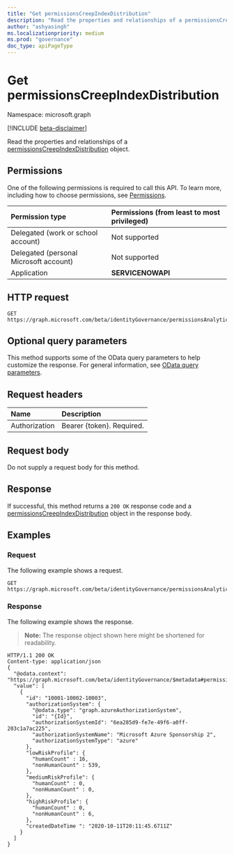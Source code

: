 ```yaml
---
title: "Get permissionsCreepIndexDistribution"
description: "Read the properties and relationships of a permissionsCreepIndexDistribution object."
author: "ashyasingh"
ms.localizationpriority: medium
ms.prod: "governance"
doc_type: apiPageType
---
```


# Get permissionsCreepIndexDistribution
Namespace: microsoft.graph

[!INCLUDE [beta-disclaimer](../../includes/beta-disclaimer.md)]

Read the properties and relationships of a [permissionsCreepIndexDistribution](../resources/permissionscreepindexdistribution.md) object.

## Permissions
One of the following permissions is required to call this API. To learn more, including how to choose permissions, see [Permissions](/graph/permissions-reference).

|Permission type|Permissions (from least to most privileged)|
|:---|:---|
|Delegated (work or school account)|Not supported|
|Delegated (personal Microsoft account)|Not supported|
|Application|**SERVICENOWAPI**|

## HTTP request

<!-- {
  "blockType": "ignored"
}
-->
``` http
GET https://graph.microsoft.com/beta/identityGovernance/permissionsAnalytics/aws/permissionsCreepIndexDistributions/{permissionsCreepIndexDistributionId}
```

## Optional query parameters
This method supports some of the OData query parameters to help customize the response. For general information, see [OData query parameters](/graph/query-parameters).

## Request headers
|Name|Description|
|:---|:---|
|Authorization|Bearer {token}. Required.|

## Request body
Do not supply a request body for this method.

## Response

If successful, this method returns a `200 OK` response code and a [permissionsCreepIndexDistribution](../resources/permissionscreepindexdistribution.md) object in the response body.

## Examples

### Request
The following example shows a request.
<!-- {
  "blockType": "request",
  "name": "get_permissionscreepindexdistribution"
}
-->
``` http
GET https://graph.microsoft.com/beta/identityGovernance/permissionsAnalytics/aws/permissionsCreepIndexDistributions/{permissionsCreepIndexDistributionId}
```


### Response
The following example shows the response.
>**Note:** The response object shown here might be shortened for readability.
<!-- {
  "blockType": "response",
  "truncated": true,
  "@odata.type": "microsoft.graph.permissionsCreepIndexDistribution"
}
-->
``` http
HTTP/1.1 200 OK
Content-type: application/json
{
  "@odata.context": "https://graph.microsoft.com/beta/identityGovernance/$metadata#permissionsAnalytics/azure/permissionsCreepIndexDistributions",
  "value": [
    {
      "id": "10001-10002-10003",
      "authorizationSystem": {
        "@odata.type": "graph.azureAuthorizationSystem",
        "id": "{Id}",
        "authorizationSystemId": "6ea285d9-fe7e-49f6-a0ff-203c1a7ac225",
        "authorizationSystemName": "Microsoft Azure Sponsorship 2",
        "authorizationSystemType": "azure"   
      },
      "lowRiskProfile": {
        "humanCount" : 16,
        "nonHumanCount" : 539,
      },
      "mediumRiskProfile": {
        "humanCount" : 0,
        "nonHumanCount" : 0,
      },
      "highRiskProfile": {
        "humanCount" : 0,
        "nonHumanCount" : 6,
      },
      "createdDateTime ": "2020-10-11T20:11:45.6711Z"
    }
  ]
}
```

